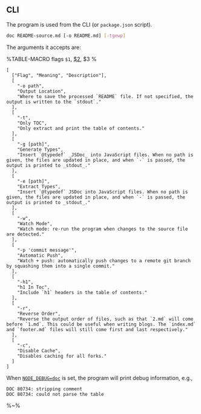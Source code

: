 

## CLI

The program is used from the CLI (or `package.json` script).

```sh
doc README-source.md [-o README.md] [-tgewp]
```

The arguments it accepts are:

%TABLE-MACRO flags
  `$1`, [$2](t), $3
%

```table flags
[
  ["Flag", "Meaning", "Description"],
  [
    "-o path",
    "Output Location",
    "Where to save the processed `README` file. If not specified, the output is written to the `stdout`."
  ],
  [
    "-t",
    "Only TOC",
    "Only extract and print the table of contents."
  ],
  [
    "-g [path]",
    "Generate Types",
    "Insert `@typedef` _JSDoc_ into JavaScript files. When no path is given, the files are updated in place, and when `-` is passed, the output is printed to _stdout_."
  ],
  [
    "-e [path]",
    "Extract Types",
    "Insert `@typedef` JSDoc into JavaScript files. When no path is given, the files are updated in place, and when `-` is passed, the output is printed to _stdout_."
  ],
  [
    "-w",
    "Watch Mode",
    "Watch mode: re-run the program when changes to the source file are detected."
  ],
  [
    "-p 'commit message'",
    "Automatic Push",
    "Watch + push: automatically push changes to a remote git branch by squashing them into a single commit."
  ],
  [
    "-h1",
    "h1 In Toc",
    "Include `h1` headers in the table of contents."
  ],
  [
    "-r",
    "Reverse Order",
    "Reverse the output order of files, such as that `2.md` will come before `1.md`. This could be useful when writing blogs. The `index.md` and `footer.md` files will still come first and last respectively."
  ],
  [
    "-c",
    "Disable Cache",
    "Disables caching for all forks."
  ]
]
```

When [`NODE_DEBUG=doc`](t) is set, the program will print debug information, e.g.,

```
DOC 80734: stripping comment
DOC 80734: could not parse the table
```

%~%
